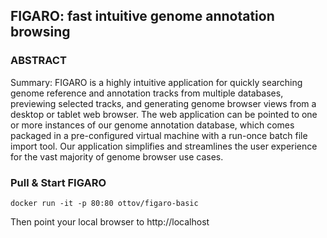 ## FIGARO: fast intuitive genome annotation browsing

### ABSTRACT
Summary: FIGARO is a highly intuitive application for quickly searching genome reference and annotation tracks from multiple databases, previewing selected tracks, and generating genome browser views from a desktop or tablet web browser. The web application can be pointed to one or more instances of our genome annotation database, which comes packaged in a pre-configured virtual machine with a run-once batch file import tool. Our application simplifies and streamlines the user experience for the vast majority of genome browser use cases.
		
### Pull & Start FIGARO

	docker run -it -p 80:80 ottov/figaro-basic
	
Then point your local browser to http://localhost

